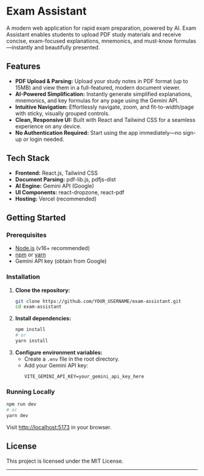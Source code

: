 # Exam Assistant

A modern web application for rapid exam preparation, powered by AI. Exam Assistant enables students to upload PDF study materials and receive concise, exam-focused explanations, mnemonics, and must-know formulas—instantly and beautifully presented.

## Features
- **PDF Upload & Parsing:** Upload your study notes in PDF format (up to 15MB) and view them in a full-featured, modern document viewer.
- **AI-Powered Simplification:** Instantly generate simplified explanations, mnemonics, and key formulas for any page using the Gemini API.
- **Intuitive Navigation:** Effortlessly navigate, zoom, and fit-to-width/page with sticky, visually grouped controls.
- **Clean, Responsive UI:** Built with React and Tailwind CSS for a seamless experience on any device.
- **No Authentication Required:** Start using the app immediately—no sign-up or login needed.

## Tech Stack
- **Frontend:** React.js, Tailwind CSS
- **Document Parsing:** pdf-lib.js, pdfjs-dist
- **AI Engine:** Gemini API (Google)
- **UI Components:** react-dropzone, react-pdf
- **Hosting:** Vercel (recommended)



## Getting Started

### Prerequisites
- [Node.js](https://nodejs.org/) (v16+ recommended)
- [npm](https://www.npmjs.com/) or [yarn](https://yarnpkg.com/)
- Gemini API key (obtain from Google)

### Installation
1. **Clone the repository:**
   ```sh
   git clone https://github.com/YOUR_USERNAME/exam-assistant.git
   cd exam-assistant
   ```
2. **Install dependencies:**
   ```sh
   npm install
   # or
   yarn install
   ```
3. **Configure environment variables:**
   - Create a `.env` file in the root directory.
   - Add your Gemini API key:
     ```env
     VITE_GEMINI_API_KEY=your_gemini_api_key_here
     ```

### Running Locally
```sh
npm run dev
# or
yarn dev
```
Visit [http://localhost:5173](http://localhost:5173) in your browser.


## License
This project is licensed under the MIT License.

---
